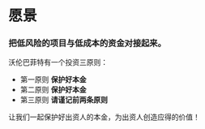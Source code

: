 # 愿景

### 把低风险的项目与低成本的资金对接起来。

沃伦巴菲特有一个投资三原则：

* 第一原则  **保护好本金**
* 第二原则  **保护好本金**
* 第三原则  **请谨记前两条原则**

让我们一起保护好出资人的本金，为出资人创造应得的价值！

